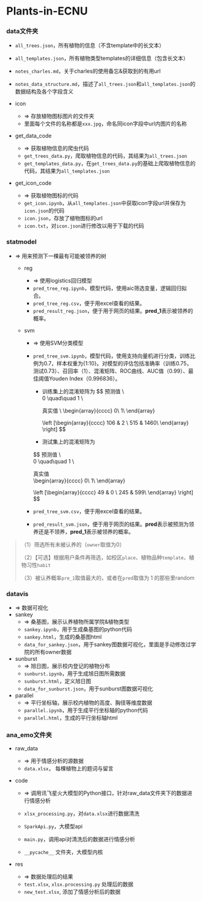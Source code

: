 # Plants-in-ECNU

### data文件夹

- `all_trees.json`，所有植物的信息（不含template中的长文本）
- `all_templates.json`，所有植物类型templates的详细信息（包含长文本）

- `notes_charles.md`，关于charles的使用备忘&获取到的有用url

- `notes_data_structure.md`，描述了`all_trees.json`和`all_templates.json`的数据结构及各个字段含义

- icon
	- => 存放植物图标图片的文件夹
	- 里面每个文件的名称都是`xxx.jpg`，命名同icon字段中url内图片的名称


- get_data_code
  - => 获取植物信息的爬虫代码
  - `get_trees_data.py`，爬取植物信息的代码，其结果为`all_trees.json`
  - `get_templates_data.py`，在`get_trees_data.py`的基础上爬取植物信息的代码，其结果为`all_templates.json`


- get_icon_code
	- => 获取植物图标的代码
	- `get_icon.ipynb`，从`all_templates.json`中获取icon字段url并保存为`icon.json`的代码
	- `icon.json`，存放了植物图标的url
	- `icon.txt`，对`icon.json`进行修改以用于下载的代码

### statmodel

- => 用来预测下一棵最有可能被领养的树

	- reg

		- => 使用logistics回归模型
		- `pred_tree_reg.ipynb`，模型代码，使用aic筛选变量，逻辑回归拟合。
		- `pred_tree_reg.csv`，便于用excel查看的结果。
		- `pred_result_reg.json`，便于用于网页的结果。**pred_1**表示被领养的概率。

	- svm

		- => 使用SVM分类模型

		- `pred_tree_svm.ipynb`，模型代码，使用支持向量机进行分类，训练比例为0.7，样本权重为{1:10}。对模型的评估包括准确率（训练0.75，测试0.73）、召回率（1）、混淆矩阵、ROC曲线、AUC值（0.99）、最佳阈值Youden Index（0.996836）。

			- 训练集上的混淆矩阵为
				$$
				预测值 \ \
				0 \quad\quad 1 \\
				
				真实值 \ 
				\begin{array}{cccc} 
					0\\ 
					1\\
				\end{array}
				
				\left [\begin{array}{cccc} 
					106 & 2 \\ 
					515 & 1460\\
				\end{array} \right]
				$$

			- 测试集上的混淆矩阵为

			$$
			预测值 \ \
			0 \quad\quad 1 \\
			
			真实值 \
			\begin{array}{cccc} 
				0\\ 
				1\\
			\end{array}
			
			\left [\begin{array}{cccc} 
				49 & 0 \\ 
				245 & 599\\
			\end{array} \right]
			$$

			

		- `pred_tree_svm.csv`，便于用excel查看的结果。

		- `pred_result_svm.json`，便于用于网页的结果。**pred**表示被预测为领养还是不领养，**pred_1**表示被领养的概率。

> （1）筛选所有未被认养的（`owner`取值为0）
>
> （2）【可选】根据用户条件再筛选，如校区`place`、植物品种`template`、植物习性`habit`
>
> （3）被认养概率`pre_1`取值最大的，或者在`pred`取值为 1 的那些里random

### datavis

- => 数据可视化
- sankey
	- => 桑基图，展示认养植物所属学院&植物类型
	- `sankey.ipynb`，用于生成桑基图的python代码
	- `sankey.html`，生成的桑基图html
	- `data_for_sankey.json`，用于sankey图数据可视化，里面是手动修改过学院的所有owner数据
- sunburst
  - => 旭日图，展示校内登记的植物分布
  - `sunburst.ipynb`，用于生成旭日图所需数据
  - `sunburst.html`，定义旭日图
  - `data_for_sunburst.json`，用于sunburst图数据可视化
- parallel
  - => 平行坐标轴，展示校内植物的高度、胸径等维度数据
  - `parallel.ipynb`，用于生成平行坐标轴的python代码
  - `parallel.html`，生成的平行坐标轴html

### ana_emo文件夹

- raw_data
  
  	- => 用于情感分析的源数据
  	- `data.xlsx`， 每棵植物上的题词与留言

- code

   	- => 调用讯飞星火大模型的Python接口，针对raw_data文件夹下的数据进行情感分析
   	- `xlsx_processing.py`，对`data.xlsx`进行数据清洗
   	- `SparkApi.py`，大模型api
   	- `main.py`，调用api对清洗后的数据进行情感分析
		
   	- `__pycache__` 文件夹，大模型内核

- res
  	- => 数据处理后的结果
  	- `test.xlsx`, `xlsx.processing.py` 处理后的数据
  	- `new_test.xlsx`, 添加了情感分析后的数据
  
   
